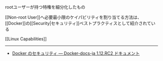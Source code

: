 rootユーザーが持つ特権を細分化したもの

[[Non-root User]]へ必要最小限のケイパビリティを割り当てる方法は、[[Docker]]の[[Security|セキュリティ]]ベストプラクティスとして紹介されている

[[Linux Capabilities]]

---

- [Docker のセキュリティ — Docker-docs-ja 1.12.RC2 ドキュメント](https://docs.docker.jp/v1.12/engine/security/security.html#linux)